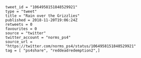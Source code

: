 ```
tweet_id = "1064958151848529921"
type = "tweet"
title = "Rain over the Grizzlies"
published = 2018-11-20T19:06:24Z
retweets = 0
favourites = 0
source = "twitter"
twitter_account = "norms_ps4"
source_url = "https://twitter.com/norms_ps4/status/1064958151848529921"
tag = [ "ps4share", "reddeadredemption2",]
```

<p class='image'><img src='http://mnf.m17s.net/2018/11/20/Dsd9yoPXQAAzi2h.jpg' alt=''></p>

